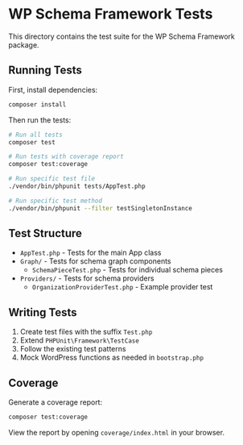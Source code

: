 # WP Schema Framework Tests

This directory contains the test suite for the WP Schema Framework package.

## Running Tests

First, install dependencies:
```bash
composer install
```

Then run the tests:
```bash
# Run all tests
composer test

# Run tests with coverage report
composer test:coverage

# Run specific test file
./vendor/bin/phpunit tests/AppTest.php

# Run specific test method
./vendor/bin/phpunit --filter testSingletonInstance
```

## Test Structure

- `AppTest.php` - Tests for the main App class
- `Graph/` - Tests for schema graph components
  - `SchemaPieceTest.php` - Tests for individual schema pieces
- `Providers/` - Tests for schema providers
  - `OrganizationProviderTest.php` - Example provider test

## Writing Tests

1. Create test files with the suffix `Test.php`
2. Extend `PHPUnit\Framework\TestCase`
3. Follow the existing test patterns
4. Mock WordPress functions as needed in `bootstrap.php`

## Coverage

Generate a coverage report:
```bash
composer test:coverage
```

View the report by opening `coverage/index.html` in your browser.